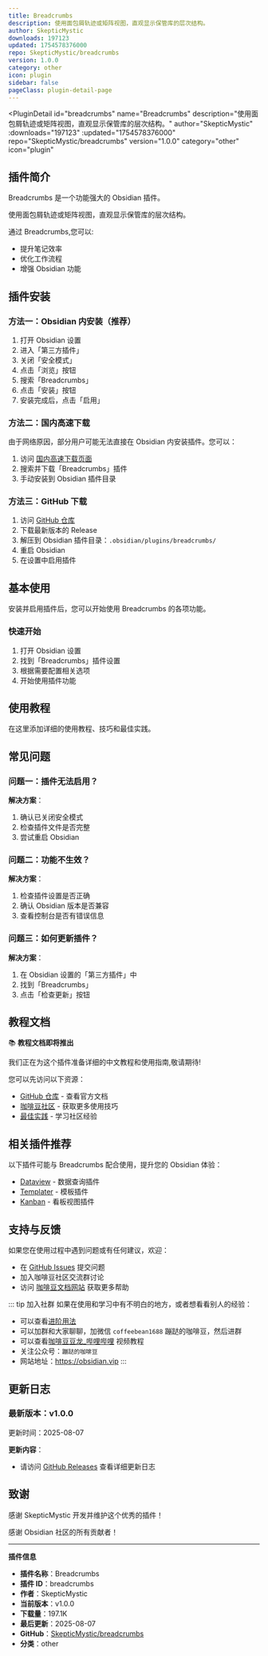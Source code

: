 ```yaml
---
title: Breadcrumbs
description: 使用面包屑轨迹或矩阵视图，直观显示保管库的层次结构。
author: SkepticMystic
downloads: 197123
updated: 1754578376000
repo: SkepticMystic/breadcrumbs
version: 1.0.0
category: other
icon: plugin
sidebar: false
pageClass: plugin-detail-page
---
```


<PluginDetail
  id="breadcrumbs"
  name="Breadcrumbs"
  description="使用面包屑轨迹或矩阵视图，直观显示保管库的层次结构。"
  author="SkepticMystic"
  :downloads="197123"
  :updated="1754578376000"
  repo="SkepticMystic/breadcrumbs"
  version="1.0.0"
  category="other"
  icon="plugin"
>

<!-- AUTO_GENERATED_START -->
## 插件简介

Breadcrumbs 是一个功能强大的 Obsidian 插件。

使用面包屑轨迹或矩阵视图，直观显示保管库的层次结构。

通过 Breadcrumbs,您可以:

- 提升笔记效率
- 优化工作流程
- 增强 Obsidian 功能

<!-- AUTO_GENERATED_END -->

<!-- AUTO_GENERATED_START -->
## 插件安装

### 方法一：Obsidian 内安装（推荐）

1. 打开 Obsidian 设置
2. 进入「第三方插件」
3. 关闭「安全模式」
4. 点击「浏览」按钮
5. 搜索「Breadcrumbs」
6. 点击「安装」按钮
7. 安装完成后，点击「启用」

### 方法二：国内高速下载

由于网络原因，部分用户可能无法直接在 Obsidian 内安装插件。您可以：

1. 访问 [国内高速下载页面](/zh/documentation/obsidian-plugins-download.html)
2. 搜索并下载「Breadcrumbs」插件
3. 手动安装到 Obsidian 插件目录

### 方法三：GitHub 下载

1. 访问 [GitHub 仓库](https://github.com/SkepticMystic/breadcrumbs)
2. 下载最新版本的 Release
3. 解压到 Obsidian 插件目录：`.obsidian/plugins/breadcrumbs/`
4. 重启 Obsidian
5. 在设置中启用插件

## 基本使用

安装并启用插件后，您可以开始使用 Breadcrumbs 的各项功能。

### 快速开始

1. 打开 Obsidian 设置
2. 找到「Breadcrumbs」插件设置
3. 根据需要配置相关选项
4. 开始使用插件功能

<!-- AUTO_GENERATED_END -->

<!-- CUSTOM_CONTENT_START:tutorial -->
## 使用教程

在这里添加详细的使用教程、技巧和最佳实践。

<!-- CUSTOM_CONTENT_END:tutorial -->

<!-- SHARED_CONTENT_START -->
## 常见问题

### 问题一：插件无法启用？

**解决方案**：
1. 确认已关闭安全模式
2. 检查插件文件是否完整
3. 尝试重启 Obsidian

### 问题二：功能不生效？

**解决方案**：
1. 检查插件设置是否正确
2. 确认 Obsidian 版本是否兼容
3. 查看控制台是否有错误信息

### 问题三：如何更新插件？

**解决方案**：
1. 在 Obsidian 设置的「第三方插件」中
2. 找到「Breadcrumbs」
3. 点击「检查更新」按钮

## 教程文档

📚 **教程文档即将推出**

我们正在为这个插件准备详细的中文教程和使用指南,敬请期待!

您可以先访问以下资源：
- [GitHub 仓库](https://github.com/SkepticMystic/breadcrumbs) - 查看官方文档
- [咖啡豆社区](/zh/bases/) - 获取更多使用技巧
- [最佳实践](/zh/best-practices/) - 学习社区经验

## 相关插件推荐

以下插件可能与 Breadcrumbs 配合使用，提升您的 Obsidian 体验：

- [Dataview](/zh/plugins/dataview.html) - 数据查询插件
- [Templater](/zh/plugins/templater-obsidian.html) - 模板插件
- [Kanban](/zh/plugins/obsidian-kanban.html) - 看板视图插件

## 支持与反馈

如果您在使用过程中遇到问题或有任何建议，欢迎：

- 在 [GitHub Issues](https://github.com/SkepticMystic/breadcrumbs/issues) 提交问题
- 加入咖啡豆社区交流群讨论
- 访问 [咖啡豆文档网站](https://obsidian.vip) 获取更多帮助

::: tip 加入社群
如果在使用和学习中有不明白的地方，或者想看看别人的经验：
- 可以查看[进阶用法](/zh/advanced)
- 可以加群和大家聊聊，加微信 `coffeebean1688` 蹦跶的咖啡豆，然后进群
- 可以查看[咖啡豆豆龙_哔哩哔哩](https://space.bilibili.com/618777356) 视频教程
- 关注公众号：`蹦跶的咖啡豆`
- 网站地址：https://obsidian.vip
:::
<!-- SHARED_CONTENT_END -->

<!-- AUTO_GENERATED_START -->
## 更新日志

### 最新版本：v1.0.0

更新时间：2025-08-07

**更新内容**：
- 请访问 [GitHub Releases](https://github.com/SkepticMystic/breadcrumbs/releases) 查看详细更新日志

## 致谢

感谢 SkepticMystic 开发并维护这个优秀的插件！

感谢 Obsidian 社区的所有贡献者！

---

**插件信息**
- **插件名称**：Breadcrumbs
- **插件 ID**：breadcrumbs
- **作者**：SkepticMystic
- **当前版本**：v1.0.0
- **下载量**：197.1K
- **最后更新**：2025-08-07
- **GitHub**：[SkepticMystic/breadcrumbs](https://github.com/SkepticMystic/breadcrumbs)
- **分类**：other
<!-- AUTO_GENERATED_END -->

</PluginDetail>

